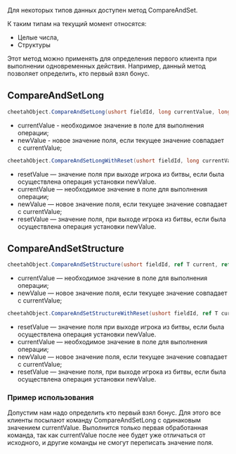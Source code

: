 Для некоторых типов данных доступен метод CompareAndSet.

К таким типам на текущий момент относятся:

* Целые числа,
* Структуры

Этот метод можно применять для определения первого клиента при выполнении одновременных действия.
Например, данный метод позволяет определить, кто первый взял бонус.

## CompareAndSetLong

```csharp
cheetahObject.CompareAndSetLong(ushort fieldId, long currentValue, long newValue);
```

* currentValue - необходимое значение в поле для выполнения операции;
* newValue - новое значение поля, если текущее значение совпадает с currentValue;

```csharp
cheetahObject.CompareAndSetLongWithReset(ushort fieldId, long currentValue, long newValue, long resetValue);
```

* resetValue — значение поля при выходе игрока из битвы, если была осуществлена операция установки newValue.
* currentValue — необходимое значение в поле для выполнения операции;
* newValue — новое значение поля, если текущее значение совпадает с currentValue;
* resetValue — значение поля, при выходе игрока из битвы, если была осуществлена операция установки newValue.

## CompareAndSetStructure

```csharp
cheetahObject.CompareAndSetStructure(ushort fieldId, ref T current, ref T new);
```

* currentValue — необходимое значение в поле для выполнения операции;
* newValue — новое значение поля, если текущее значение совпадает с currentValue;

```csharp
cheetahObject.CompareAndSetStructureWithReset(ushort fieldId, ref T current, ref T new, ref T reset);
```

* resetValue — значение поля при выходе игрока из битвы, если была осуществлена операция установки newValue.
* currentValue — необходимое значение в поле для выполнения операции;
* newValue — новое значение поля, если текущее значение совпадает с currentValue;
* resetValue — значение поля, при выходе игрока из битвы, если была осуществлена операция установки newValue.

### Пример использования

Допустим нам надо определить кто первый взял бонус. Для этого все клиенты посылают команду CompareAndSetLong
с одинаковым значением currentValue.
Выполнится только первая обработанная команда, так как currentValue после нее будет уже отличаться от исходного,
и другие команды не смогут переписать значение поля.
